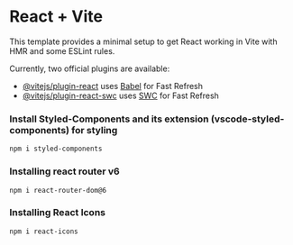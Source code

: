 # React + Vite

This template provides a minimal setup to get React working in Vite with HMR and some ESLint rules.

Currently, two official plugins are available:

- [@vitejs/plugin-react](https://github.com/vitejs/vite-plugin-react/blob/main/packages/plugin-react/README.md) uses [Babel](https://babeljs.io/) for Fast Refresh
- [@vitejs/plugin-react-swc](https://github.com/vitejs/vite-plugin-react-swc) uses [SWC](https://swc.rs/) for Fast Refresh

### Install Styled-Components and its extension (vscode-styled-components) for styling

```
npm i styled-components
```

### Installing react router v6

```
npm i react-router-dom@6
```

### Installing React Icons

```
npm i react-icons
```
